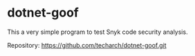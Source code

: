 # dotnet-goof

This a very simple program to test Snyk code security analysis.

Repository: https://github.com/techarch/dotnet-goof.git
